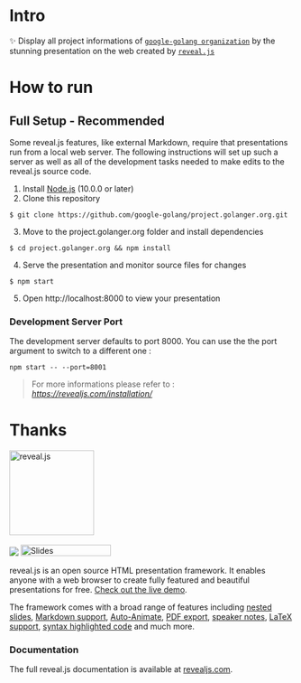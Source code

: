 # Intro
✨ Display all project informations of [`google-golang organization`](https://github.com/google-golang) by the stunning presentation on the web created by [`reveal.js`](https://revealjs.com/)


# How to run
## Full Setup - Recommended
Some reveal.js features, like external Markdown, require that presentations run from a local web server. The following instructions will set up such a server as well as all of the development tasks needed to make edits to the reveal.js source code.

1. Install [Node.js](https://nodejs.org/en/) (10.0.0 or later)
2. Clone this repository
```shell
$ git clone https://github.com/google-golang/project.golanger.org.git
```
3. Move to the project.golanger.org folder and install dependencies
```shell
$ cd project.golanger.org && npm install
```
4. Serve the presentation and monitor source files for changes
```shell
$ npm start
```
5. Open http://localhost:8000 to view your presentation

### Development Server Port
The development server defaults to port 8000. You can use the the port argument to switch to a different one :
```shell
npm start -- --port=8001
```

> For more informations please refer to : *https://revealjs.com/installation/*


# Thanks
<p align="left">
  <a href="https://revealjs.com">
  <img src="https://hakim-static.s3.amazonaws.com/reveal-js/logo/v1/reveal-black-text.svg" alt="reveal.js" width="150">
  </a>
  <br><br>
  <a href="https://github.com/hakimel/reveal.js/actions"><img src="https://github.com/hakimel/reveal.js/workflows/tests/badge.svg"></a>
  <a href="https://slides.com/"><img src="https://s3.amazonaws.com/static.slid.es/images/slides-github-banner-320x40.png?1" alt="Slides" width="160" height="20"></a>
</p>

reveal.js is an open source HTML presentation framework. It enables anyone with a web browser to create fully featured and beautiful presentations for free. [Check out the live demo](https://revealjs.com/).

The framework comes with a broad range of features including [nested slides](https://revealjs.com/vertical-slides/), [Markdown support](https://revealjs.com/markdown/), [Auto-Animate](https://revealjs.com/auto-animate/), [PDF export](https://revealjs.com/pdf-export/), [speaker notes](https://revealjs.com/speaker-view/), [LaTeX support](https://revealjs.com/math/), [syntax highlighted code](https://revealjs.com/code/) and much more.

### Documentation
The full reveal.js documentation is available at [revealjs.com](https://revealjs.com).
